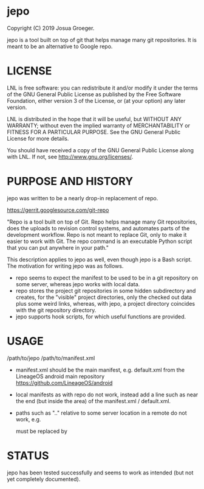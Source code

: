 # jepo

Copyright (C) 2019 Josua Groeger.

jepo is a tool built on top of git that helps manage many git repositories.
It is meant to be an alternative to Google repo.

# LICENSE

LNL is free software: you can redistribute it and/or modify
it under the terms of the GNU General Public License as published by
the Free Software Foundation, either version 3 of the License, or
(at your option) any later version.

LNL is distributed in the hope that it will be useful,
but WITHOUT ANY WARRANTY; without even the implied warranty of
MERCHANTABILITY or FITNESS FOR A PARTICULAR PURPOSE.  See the
GNU General Public License for more details.

You should have received a copy of the GNU General Public License
along with LNL.  If not, see <http://www.gnu.org/licenses/>.

# PURPOSE AND HISTORY

jepo was written to be a nearly drop-in replacement of repo.

https://gerrit.googlesource.com/git-repo

"Repo is a tool built on top of Git. Repo helps manage many Git repositories,
does the uploads to revision control systems, and automates parts of the development workflow.
Repo is not meant to replace Git, only to make it easier to work with Git.
The repo command is an executable Python script that you can put anywhere in your path."

This description applies to jepo as well, even though jepo is a Bash script.
The motivation for writing jepo was as follows.

* repo seems to expect the manifest to be used to be in a git repository on some server,
  whereas jepo works with local data.
* repo stores the project git repositories in some hidden subdirectory and creates,
  for the "visible" project directories, only the checked out data plus some weird links,
  whereas, with jepo, a project directory coincides with the git repository directory.
* jepo supports hook scripts, for which useful functions are provided.

# USAGE

/path/to/jepo /path/to/manifest.xml

* manifest.xml should be the main manifest, e.g. default.xml from the LineageOS
  android main repository https://github.com/LineageOS/android
* local manifests as with repo do not work, instead add a line such as
  <include name="local_manifest.xml" />
  near the end (but inside the <manifest> area) of the manifest.xml / default.xml.
* paths such as ".." relative to some server location in a remote do not work, e.g.

  <remote  name="github"
           fetch=".."
           review="review.lineageos.org" />

  must be replaced by

  <remote  name="github"
           fetch="https://github.com"
           review="review.lineageos.org" />

# STATUS

jepo has been tested successfully and seems to work as intended
(but not yet completely documented).
